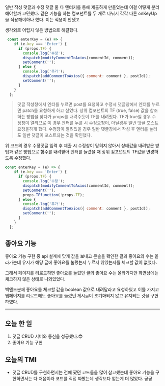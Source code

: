 일반 작성 댓글과 수정 댓글 둘 다 엔터키를 통해 제출하게 만들었는데
이걸 어떻게 분리해야할까 고민했다.
같은 기능을 하는 컴포넌트를 두 개로 나눠서 각각 다른 onKeyUp을 적용해야하나 했다.
이는 적용이 안됐고

생각외로 어렵지 않은 방법으로 해결했다.

```jsx
 const enterKey = (e) => {
    if (e.key === 'Enter') {
      if (props.TF) {
        console.log('수정');
        dispatch(modifyCommentToAxios(commentId, comment));
        setComment('');
      } else {
        console.log('추가');
        dispatch(addCommentToAxios({ comment: comment }, postId));
        setComment('');
      }
    }
  };
```

> 댓글 작성창에서 엔터를 누르면 post를 요청하고 수정시 댓글창에서 엔터를 누르면 patch를 요청하게 하고 싶었다.
> 상위 컴포넌트의 TF (true, false) 값을 참조하는 방법을 찾다가 props를 내려주듯이 TF를 내려줬다.
> TF가 true일 경우 수정창이 열리므로 이 경우 엔터를 누를 시 수정요청이, 아닐경우 일반 댓글 포스트 요청을하게 했다.
> 수정창이 열려있을 경우 일반 댓글창에서 작성 후 엔터를 눌러도 일반 댓글이 포스트되는 것을 확인했다.

위 코드의 경우 수정댓글 입력 후 제출 시 수정창이 닫히지 않아서 상태값을 내려받은 방법과 같은 방법으로 
함수를 내려받아 엔터를 눌렀을 때 상위 컴포넌트의 TF값을 변경하도록 수정했다.

```jsx
const enterKey = (e) => {
    if (e.key === 'Enter') {
      if (props.TF) {
        console.log('수정');
        dispatch(modifyCommentToAxios(commentId, comment));
        setComment('');
        props.TFfunction(!props.TF);
      } else {
        console.log('추가');
        dispatch(addCommentToAxios({ comment: comment }, postId));
        setComment('');
      }
    }
  };
  ```

## 좋아요 기능

좋아요 기능 구현 중 api 설계에 맞게 값을 보내고 콘솔을 확인한 결과 좋아요의 수는 올라가는데 유저가 해당 글에 좋아요를 눌렀는지 누르지 않았는지를 체크할 값이 없었다.

그래서 페이지를 리로드하면 좋아요를 눌렀던 글의 좋아요 수는 올라가지만 화면상에는 체크하지 않은 상태로 나와있었다.

백엔드분께 좋아요를 체크할 값을 boolean 값으로 내려달라고 요청하였고 이를 가지고 웹페이지를 리로드해도 좋아요를 눌렀던 게시글이 초기화되지 않고 유지되는 것을 구현하였다.


---

 ## 오늘 한 일
 
 1. 댓글 CRUD 서버와 통신을 성공했다.😎
 2. 좋아요 기능 구현

## 오늘의 TMI

+ 댓글 CRUD를 구현하면서는 전에 짰던 코드들을 많이 참고했는데 좋아요 기능을 구현하면서는 다 처음이라 코드를 직접 짜봤는데 생각보다 얻는게 더 많았다. 굳굳
  